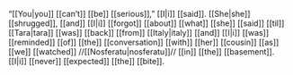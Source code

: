 “[[You|you]] [[can’t]] [[be]] [[serious]],” [[I|i]] [[said]]. [[She|she]] [[shrugged]], [[and]] [[I|i]] [[forgot]] [[about]] [[what]] [[she]] [[said]] [[til]] [[Tara|tara]] [[was]] [[back]] [[from]] [[Italy|italy]] [[and]] [[I|i]] [[was]] [[reminded]] [[of]] [[the]] [[conversation]] [[with]] [[her]] [[cousin]] [[as]] [[we]] [[watched]] //[[Nosferatu|nosferatu]]// [[in]] [[the]] [[basement]]. [[I|i]] [[never]] [[expected]] [[the]] [[bite]].